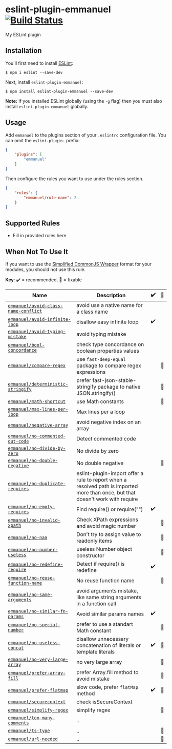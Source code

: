 # eslint-plugin-emmanuel [![Build Status](https://travis-ci.org/Manu1400/eslint-plugin-emmanuel.svg?branch=master)](https://travis-ci.org/Manu1400/eslint-plugin-emmanuel)


My ESLint plugin

## Installation

You'll first need to install [ESLint](http://eslint.org):

```
$ npm i eslint --save-dev
```

Next, install `eslint-plugin-emmanuel`:

```
$ npm install eslint-plugin-emmanuel --save-dev
```

**Note:** If you installed ESLint globally (using the `-g` flag) then you must also install `eslint-plugin-emmanuel` globally.

## Usage

Add `emmanuel` to the plugins section of your `.eslintrc` configuration file. You can omit the `eslint-plugin-` prefix:

```json
{
    "plugins": [
        "emmanuel"
    ]
}
```


Then configure the rules you want to use under the rules section.

```json
{
    "rules": {
        "emmanuel/rule-name": 2
    }
}
```

## Supported Rules

* Fill in provided rules here

## When Not To Use It

If you want to use the <a href="http://requirejs.org/docs/api.html#cjsmodule">Simplified CommonJS Wrapper</a> format for your modules, you should not use this rule.


<!-- begin rule list -->

**Key**: :heavy_check_mark: = recommended, :wrench: = fixable

<!-- prettier-ignore -->
| Name | Description | :heavy_check_mark: | :wrench: |
| ---- | ----------- | ------------------ | -------- |
| [`emmanuel/avoid-class-name-conflict`](./docs/rules/avoid-class-name-conflict.md) | avoid use a native name for a class name |  |  |
| [`emmanuel/avoid-infinite-loop`](./docs/rules/avoid-infinite-loop.md) | disallow easy infinite loop | :heavy_check_mark: |  |
| [`emmanuel/avoid-typing-mistake`](./docs/rules/avoid-typing-mistake.md) | avoid typing mistake |  |  |
| [`emmanuel/bool-concordance`](./docs/rules/bool-concordance.md) | check type concordance on boolean properties values |  |  |
| [`emmanuel/compare-regex`](./docs/rules/compare-regex.md) | use `fast-deep-equal` package to compare regex expressions |  | :wrench: |
| [`emmanuel/deterministic-stringify`](./docs/rules/deterministic-stringify.md) | prefer fast-json-stable-stringify package to native JSON.stringify() |  | :wrench: |
| [`emmanuel/math-shortcut`](./docs/rules/math-shortcut.md) | use Math constants |  | :wrench: |
| [`emmanuel/max-lines-per-loop`](./docs/rules/max-lines-per-loop.md) | Max lines per a loop |  |  |
| [`emmanuel/negative-array`](./docs/rules/negative-array.md) | avoid negative index on an array |  |  |
| [`emmanuel/no-commented-out-code`](./docs/rules/no-commented-out-code.md) | Detect commented code |  |  |
| [`emmanuel/no-divide-by-zero`](./docs/rules/no-divide-by-zero.md) | No divide by zero |  |  |
| [`emmanuel/no-double-negative`](./docs/rules/no-double-negative.md) | No double negative |  | :wrench: |
| [`emmanuel/no-duplicate-requires`](./docs/rules/no-duplicate-requires.md) | eslint-plugin-import offer a rule to report when a resolved path is imported more than once, but that doesn't work with require |  |  |
| [`emmanuel/no-empty-requires`](./docs/rules/no-empty-requires.md) | Find require() or require("") | :heavy_check_mark: |  |
| [`emmanuel/no-invalid-xpath`](./docs/rules/no-invalid-xpath.md) | Check XPath expressions and avoid magic number |  | :wrench: |
| [`emmanuel/no-nan`](./docs/rules/no-nan.md) | Don't try to assign value to readonly items |  | :wrench: |
| [`emmanuel/no-number-useless`](./docs/rules/no-number-useless.md) | useless Number object constructor |  | :wrench: |
| [`emmanuel/no-redefine-require`](./docs/rules/no-redefine-require.md) | Detect if require() is redefine | :heavy_check_mark: |  |
| [`emmanuel/no-reuse-function-name`](./docs/rules/no-reuse-function-name.md) | No reuse function name |  | :wrench: |
| [`emmanuel/no-same-arguments`](./docs/rules/no-same-arguments.md) | avoid arguments mistake, like same string arguments in a function call |  |  |
| [`emmanuel/no-similar-fn-params`](./docs/rules/no-similar-fn-params.md) | Avoid similar params names | :heavy_check_mark: |  |
| [`emmanuel/no-special-number`](./docs/rules/no-special-number.md) | prefer to use a standart Math constant |  | :wrench: |
| [`emmanuel/no-useless-concat`](./docs/rules/no-useless-concat.md) | disallow unnecessary concatenation of literals or template literals | :heavy_check_mark: | :wrench: |
| [`emmanuel/no-very-large-array`](./docs/rules/no-very-large-array.md) | no very large array |  | :wrench: |
| [`emmanuel/prefer-array-fill`](./docs/rules/prefer-array-fill.md) | prefer Array.fill method to avoid mistake |  | :wrench: |
| [`emmanuel/prefer-flatmap`](./docs/rules/prefer-flatmap.md) | slow code, prefer `flatMap` method | :heavy_check_mark: | :wrench: |
| [`emmanuel/securecontext`](./docs/rules/securecontext.md) | check isSecureContext |  |  |
| [`emmanuel/simplify-regex`](./docs/rules/simplify-regex.md) | simplify regex |  | :wrench: |
| [`emmanuel/too-many-comments`](./docs/rules/too-many-comments.md) | .. |  |  |
| [`emmanuel/ts-type`](./docs/rules/ts-type.md) | .. |  | :wrench: |
| [`emmanuel/url-needed`](./docs/rules/url-needed.md) | .. |  | :wrench: |

<!-- end rule list -->
